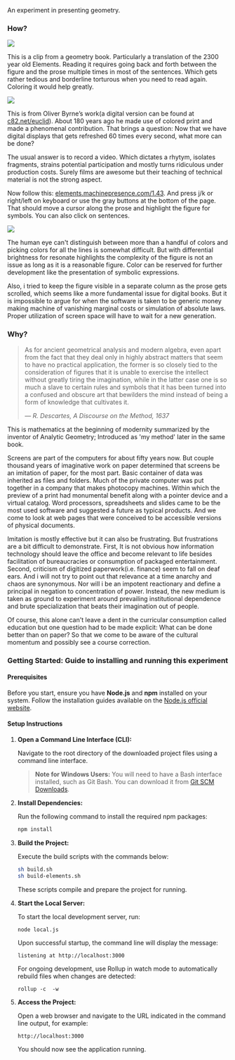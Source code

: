An experiment in presenting geometry.

### How?

![](img/bare.png)

This is a clip from a geometry book. Particularly a translation of the 2300 year old Elements. Reading it requires going back and forth between the figure and the prose multiple times in most of the sentences. Which gets rather tedious and borderline torturous when you need to read again. Coloring it would help greatly.

![](img/colored.png)

This is from Oliver Byrne’s work(a digital version can be found at [c82.net/euclid](https://c82.net/euclid)). About 180 years ago he made use of colored print and made a phenomenal contribution. That brings a question: Now that we have digital displays that gets refreshed 60 times every second, what more can be done?

The usual answer is to record a video. Which dictates a rhytym, isolates fragments, strains potential participation and mostly turns ridiculous under production costs. Surely films are awesome but their teaching of technical material is not the strong aspect.

Now follow this: [elements.machinepresence.com/1.43](https://elements.machinepresence.com/1.43). And press j/k or right/left on keyboard or use the gray buttons at the bottom of the page. That should move a cursor along the prose and highlight the figure for symbols. You can also click on sentences.

![](img/highlighted.png)

The human eye can't distinguish between more than a handful of colors and picking colors for all the lines is somewhat difficult. But with differential brightness for resonate highlights the complexity of the figure is not an issue as long as it is a reasonable figure. Color can be reserved for further development like the presentation of symbolic expressions.

Also, i tried to keep the figure visible in a separate column as the prose gets scrolled, which seems like a more fundamental issue for digital books. But it is impossible to argue for when the software is taken to be generic money making machine of vanishing marginal costs or simulation of absolute laws. Proper utilization of screen space will have to wait for a new generation.

### Why?

> As for ancient geometrical analysis and modern algebra, even apart from the fact that they deal only in highly abstract matters that seem to have no practical application, the former is so closely tied to the consideration of figures that it is unable to exercise the intellect without greatly tiring the imagination, while in the latter case one is so much a slave to certain rules and symbols that it has been turned into a confused and obscure art that bewilders the mind instead of being a form of knowledge that cultivates it.
>
> &mdash; *R. Descartes, A Discourse on the Method, 1637*

This is mathematics at the beginning of modernity summarized by the inventor of Analytic Geometry; Introduced as 'my method' later in the same book.

Screens are part of the computers for about fifty years now. But couple thousand years of imaginative work on paper determined that screens be an imitation of paper, for the most part. Basic container of data was inherited as files and folders. Much of the private computer was put together in a company that makes photocopy machines. Within which the preview of a print had monumental benefit along with a pointer device and a virtual catalog. Word processors, spreadsheets and slides came to be the most used software and suggested a future as typical products. And we come to look at web pages that were conceived to be accessible versions of physical documents.

Imitation is mostly effective but it can also be frustrating. But frustrations are a bit difficult to demonstrate. First, It is not obvious how information technology should leave the office and become relevant to life besides facilitation of bureaucracies or consumption of packaged entertainment. Second, criticism of digitized paperwork(i.e. finance) seem to fall on deaf ears. And i will not try to point out that relevance at a time anarchy and chaos are synonymous. Nor will i be an impotent reactionary and define a principal in negation to concentration of power. Instead, the new medium is taken as ground to experiment around prevailing institutional dependence and brute specialization that beats their imagination out of people.

Of course, this alone can't leave a dent in the curricular consumption called education but one question had to be made explicit: What can be done better than on paper? So that we come to be aware of the cultural momentum and possibly see a course correction.


### Getting Started: Guide to installing and running this experiment

#### Prerequisites

Before you start, ensure you have **Node.js** and **npm** installed on your system. Follow the installation guides available on the [Node.js official website](https://nodejs.org/).

#### Setup Instructions

1. **Open a Command Line Interface (CLI):**

   Navigate to the root directory of the downloaded project files using a command line interface.

   > **Note for Windows Users:** You will need to have a Bash interface installed, such as Git Bash. You can download it from [Git SCM Downloads](https://git-scm.com/downloads).

2. **Install Dependencies:**

   Run the following command to install the required npm packages:

   ```bash
   npm install
   ```

3. **Build the Project:**

   Execute the build scripts with the commands below:

   ```bash
   sh build.sh
   sh build-elements.sh
   ```

   These scripts compile and prepare the project for running.

4. **Start the Local Server:**

   To start the local development server, run:

   ```bash
   node local.js
   ```

   Upon successful startup, the command line will display the message:

   ```
   listening at http://localhost:3000
   ```

   For ongoing development, use Rollup in watch mode to automatically rebuild files when changes are detected:

   ```
   rollup -c  -w
   ```



5. **Access the Project:**

   Open a web browser and navigate to the URL indicated in the command line output, for example:

   ```
   http://localhost:3000
   ```

   You should now see the application running.
